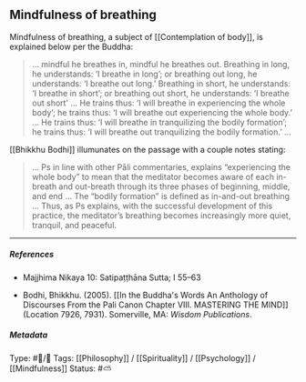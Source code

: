 ## Mindfulness of breathing  # 

Mindfulness of breathing, a subject of [[Contemplation of body]], is explained below per the Buddha:

> ... mindful he breathes in, mindful he breathes out. Breathing in long, he understands: ‘I breathe in long’; or breathing out long, he understands: ‘I breathe out long.’ Breathing in short, he understands: ‘I breathe in short’; or breathing out short, he understands: ‘I breathe out short' ... He trains thus: ‘I will breathe in experiencing the whole body’; he trains thus: ‘I will breathe out experiencing the whole body.’ ... He trains thus: ‘I will breathe in tranquilizing the bodily formation’; he trains thus: ‘I will breathe out tranquilizing the bodily formation.’ ... 

[[Bhikkhu Bodhi]] illumunates on the passage with a couple notes stating:

> ... Ps in line with other Pāli commentaries, explains “experiencing the whole body” to mean that the meditator becomes aware of each in-breath and out-breath through its three phases of beginning, middle, and end ... The “bodily formation” is defined as in-and-out breathing ... Thus, as Ps explains, with the successful development of this practice, the meditator’s breathing becomes increasingly more quiet, tranquil, and peaceful.

___

##### References

- Majjhima Nikaya 10: Satipaṭṭhāna Sutta; I 55–63

- Bodhi, Bhikkhu. (2005). [[In the Buddha's Words An Anthology of Discourses From the Pali Canon Chapter VIII. MASTERING THE MIND]] (Location 7926, 7931). Somerville, MA: _Wisdom Publications_.

##### Metadata
Type: #🔵/🔵 
Tags: [[Philosophy]] / [[Spirituality]] / [[Psychology]] / [[Mindfulness]] 
Status: #⛅️ 